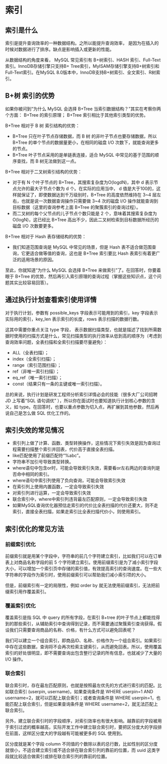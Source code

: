 # 索引

## 索引是什么

索引是提升查询效率的一种数据结构。之所以能提升查询效率， 是因为在插入的时候对数据进行了排序。缺点是影响插入或更新的性能。

从数据结构的角度来看， MySQL 常见索引有 B+树索引、HASH 索引、Full-Text 索引。InnoDB存储引擎只支持B+ Tree索引，MyISAM存储引擎支持B+树索引和Full-Text索引。在MySQL 8.0版本中，InnoDB支持B+树索引、全文索引、R树索引。

## B+树 索引的优势

如果你被问到“为什么 MySQL 会选择 B+Tree 当索引数据结构？”其实在考察你两个方面： B+Tree 的索引原理； B+Tree 索引相比于其他索引类型的优势。

B+Tree 相对于 B 树 索引结构的优势：

* B+Tree 只在叶子节点存储数据，而 B 树 的非叶子节点也要存储数据，所以 B+Tree 的单个节点的数据量更小，在相同的磁盘 I/O 次数下，就能查询更多的节点。
* B+Tree 叶子节点采用的是单链表连接，适合 MySQL 中常见的基于范围的顺序查找，而 B 树无法做到这一点。

B+Tree 相对于二叉树索引结构的优势：

* 对于有 N 个叶子节点的 B+Tree，其搜索复杂度为O(logdN)，其中 d 表示节点允许的最大子节点个数为 d 个。在实际的应用当中， d 值是大于100的，这样就保证了，即使数据达到千万级别时，B+Tree 的高度依然维持在 3~4 层左右，也就是说一次数据查询操作只需要做 3~4 次的磁盘 I/O 操作就能查询到目标数据（这里的查询参考上面 B+Tree 的聚簇索引的查询过程）。
* 而二叉树的每个父节点的儿子节点个数只能是 2 个，意味着其搜索复杂度为 O(logN)，这已经比 B+Tree 高出不少，因此二叉树检索到目标数据所经历的磁盘 I/O 次数要更多。

B+Tree 相对于 Hash 表存储结构的优势：

* 我们知道范围查询是 MySQL 中常见的场景，但是 Hash 表不适合做范围查询，它更适合做等值的查询，这也是 B+Tree 索引要比 Hash 表索引有着更广泛的适用场景的原因。

至此，你就知道“为什么 MySQL 会选择 B+Tree 来做索引”了。在回答时，你要着眼于 B+Tree 的优势，然后再引入索引原理的查询过程（掌握这些知识点，这个问题其实比较容易回答）。

## 通过执行计划查看索引使用详情

对于执行计划，参数有 possible_keys 字段表示可能用到的索引，key 字段表示实际用的索引，key_len 表示索引的长度，rows 表示扫描的数据行数。

这其中需要你重点关注 type 字段， 表示数据扫描类型，也就是描述了找到所需数据时使用的扫描方式是什么，常见扫描类型的执行效率从低到高的顺序为（考虑到查询效率问题，全表扫描和全索引扫描要尽量避免）：

* ALL（全表扫描）；
* index（全索引扫描）；
* range（索引范围扫描）；
* ref（非唯一索引扫描）；
* eq_ref（唯一索引扫描）；
* const（结果只有一条的主键或唯一索引扫描）。

总的来说，执行计划是研发工程师分析索引详情必会的技能（很多大厂公司招聘 JD 上写着“SQL 语句调优” ），所以你在面试时也要知道执行计划核心参数的含义，如 type。在回答时，也要以重点参数为切入点，再扩展到其他参数，然后再说自己是怎么做 SQL 优化工作的。

## 索引失效的常见情况

* 索引列上做了计算、函数、类型转换操作，这些情况下索引失效是因为查询过程需要扫描整个索引并回表，代价高于直接全表扫描。
* like匹配使用了前缀匹配符“%abc”。
* 字符串不加引号导致类型转换。
* where语句中包含or时，可能会导致索引失效，需要看or左右两边的查询列是否命中相同的索引。
* where语句中索引列使用了负向查询，可能会导致索引失效
* 在索引列上使用内置函数，一定会导致索引失效
* 对索引列进行运算，一定会导致索引失效
* 联合索引中，where中索引列违背最左匹配原则，一定会导致索引失效
* 如果MySQL查询优化器预估走索引的代价比全表扫描的代价还要大，则不走索引，直接全表扫描，如果走索引比全表扫描代价小，则使用索引。

## 索引优化的常见方法

### 前缀索引优化

前缀索引就是用某个字段中，字符串的前几个字符建立索引，比如我们可以在订单表上对商品名称字段的前 5 个字符建立索引。使用前缀索引是为了减小索引字段大小，可以增加一个索引页中存储的索引值，有效提高索引的查询速度。在一些大字符串的字段作为索引时，使用前缀索引可以帮助我们减小索引项的大小。

但是，前缀索引有一定的局限性，例如 order by 就无法使用前缀索引，无法把前缀索引用作覆盖索引。

### 覆盖索引优化

覆盖索引是指 SQL 中 query 的所有字段，在索引 B+tree 的叶子节点上都能找得到的那些索引，从辅助索引中查询得到记录，而不需要通过聚簇索引查询获得。假设我们只需要查询商品的名称、价格，有什么方式可以避免回表呢？

我们可以建立一个组合索引，即商品ID、名称、价格作为一个组合索引。如果索引中存在这些数据，查询将不会再次检索主键索引，从而避免回表。所以，使用覆盖索引的好处很明显，即不需要查询出包含整行记录的所有信息，也就减少了大量的 I/O 操作。

### 联合索引

联合索引时，存在最左匹配原则，也就是按照最左优先的方式进行索引的匹配。比如联合索引 (userpin, username)，如果查询条件是 WHERE userpin=1 AND username=2，就可以匹配上联合索引；或者查询条件是 WHERE userpin=1，也能匹配上联合索引，但是如果查询条件是 WHERE username=2，就无法匹配上联合索引。

另外，建立联合索引时的字段顺序，对索引效率也有很大影响。越靠前的字段被用于索引过滤的概率越高，实际开发工作中建立联合索引时，要把区分度大的字段排在前面，这样区分度大的字段越有可能被更多的 SQL 使用到。

区分度就是某个字段 column 不同值的个数除以表的总行数，比如性别的区分度就很小，不适合建立索引或不适合排在联合索引列的靠前的位置，而 uuid 这类字段就比较适合做索引或排在联合索引列的靠前的位置。